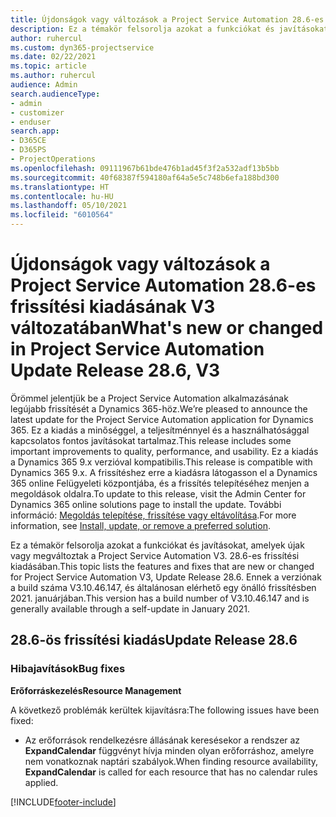 ```yaml
---
title: Újdonságok vagy változások a Project Service Automation 28.6-es gyorsjavításának V3 változatában
description: Ez a témakör felsorolja azokat a funkciókat és javításokat, amelyek elérhetőek a Project Service Automation 28.6-es gyorsjavításának V3 változatában.
author: ruhercul
ms.custom: dyn365-projectservice
ms.date: 02/22/2021
ms.topic: article
ms.author: ruhercul
audience: Admin
search.audienceType:
- admin
- customizer
- enduser
search.app:
- D365CE
- D365PS
- ProjectOperations
ms.openlocfilehash: 09111967b61bde476b1ad45f3f2a532adf13b5bb
ms.sourcegitcommit: 40f68387f594180af64a5e5c748b6efa188bd300
ms.translationtype: HT
ms.contentlocale: hu-HU
ms.lasthandoff: 05/10/2021
ms.locfileid: "6010564"
---
```

# <a name="whats-new-or-changed-in-project-service-automation-update-release-286-v3"></a><span data-ttu-id="4ef0d-103">Újdonságok vagy változások a Project Service Automation 28.6-es frissítési kiadásának V3 változatában</span><span class="sxs-lookup"><span data-stu-id="4ef0d-103">What's new or changed in Project Service Automation Update Release 28.6, V3</span></span>

<span data-ttu-id="4ef0d-104">Örömmel jelentjük be a Project Service Automation alkalmazásának legújabb frissítését a Dynamics 365-höz.</span><span class="sxs-lookup"><span data-stu-id="4ef0d-104">We’re pleased to announce the latest update for the Project Service Automation application for Dynamics 365.</span></span> <span data-ttu-id="4ef0d-105">Ez a kiadás a minőséggel, a teljesítménnyel és a használhatósággal kapcsolatos fontos javításokat tartalmaz.</span><span class="sxs-lookup"><span data-stu-id="4ef0d-105">This release includes some important improvements to quality, performance, and usability.</span></span> <span data-ttu-id="4ef0d-106">Ez a kiadás a Dynamics 365 9.x verzióval kompatibilis.</span><span class="sxs-lookup"><span data-stu-id="4ef0d-106">This release is compatible with Dynamics 365 9.x.</span></span> <span data-ttu-id="4ef0d-107">A frissítéshez erre a kiadásra látogasson el a Dynamics 365 online Felügyeleti központjába, és a frissítés telepítéséhez menjen a megoldások oldalra.</span><span class="sxs-lookup"><span data-stu-id="4ef0d-107">To update to this release, visit the Admin Center for Dynamics 365 online solutions page to install the update.</span></span> <span data-ttu-id="4ef0d-108">További információ: [Megoldás telepítése, frissítése vagy eltávolítása](/power-platform/admin/install-remove-preferred-solution).</span><span class="sxs-lookup"><span data-stu-id="4ef0d-108">For more information, see [Install, update, or remove a preferred solution](/power-platform/admin/install-remove-preferred-solution).</span></span>

<span data-ttu-id="4ef0d-109">Ez a témakör felsorolja azokat a funkciókat és javításokat, amelyek újak vagy megváltoztak a Project Service Automation V3. 28.6-es frissítési kiadásában.</span><span class="sxs-lookup"><span data-stu-id="4ef0d-109">This topic lists the features and fixes that are new or changed for Project Service Automation V3, Update Release 28.6.</span></span> <span data-ttu-id="4ef0d-110">Ennek a verziónak a build száma V3.10.46.147, és általánosan elérhető egy önálló frissítésben 2021. januárjában.</span><span class="sxs-lookup"><span data-stu-id="4ef0d-110">This version has a build number of V3.10.46.147 and is generally available through a self-update in January 2021.</span></span>

## <a name="update-release-286"></a><span data-ttu-id="4ef0d-111">28.6-ös frissítési kiadás</span><span class="sxs-lookup"><span data-stu-id="4ef0d-111">Update Release 28.6</span></span>

### <a name="bug-fixes"></a><span data-ttu-id="4ef0d-112">Hibajavítások</span><span class="sxs-lookup"><span data-stu-id="4ef0d-112">Bug fixes</span></span>


<span data-ttu-id="4ef0d-113">**Erőforráskezelés**</span><span class="sxs-lookup"><span data-stu-id="4ef0d-113">**Resource Management**</span></span>

<span data-ttu-id="4ef0d-114">A következő problémák kerültek kijavításra:</span><span class="sxs-lookup"><span data-stu-id="4ef0d-114">The following issues have been fixed:</span></span>

- <span data-ttu-id="4ef0d-115">Az erőforrások rendelkezésre állásának keresésekor a rendszer az **ExpandCalendar** függvényt hívja minden olyan erőforráshoz, amelyre nem vonatkoznak naptári szabályok.</span><span class="sxs-lookup"><span data-stu-id="4ef0d-115">When finding resource availability, **ExpandCalendar** is called for each resource that has no calendar rules applied.</span></span>


[!INCLUDE[footer-include](../includes/footer-banner.md)]
